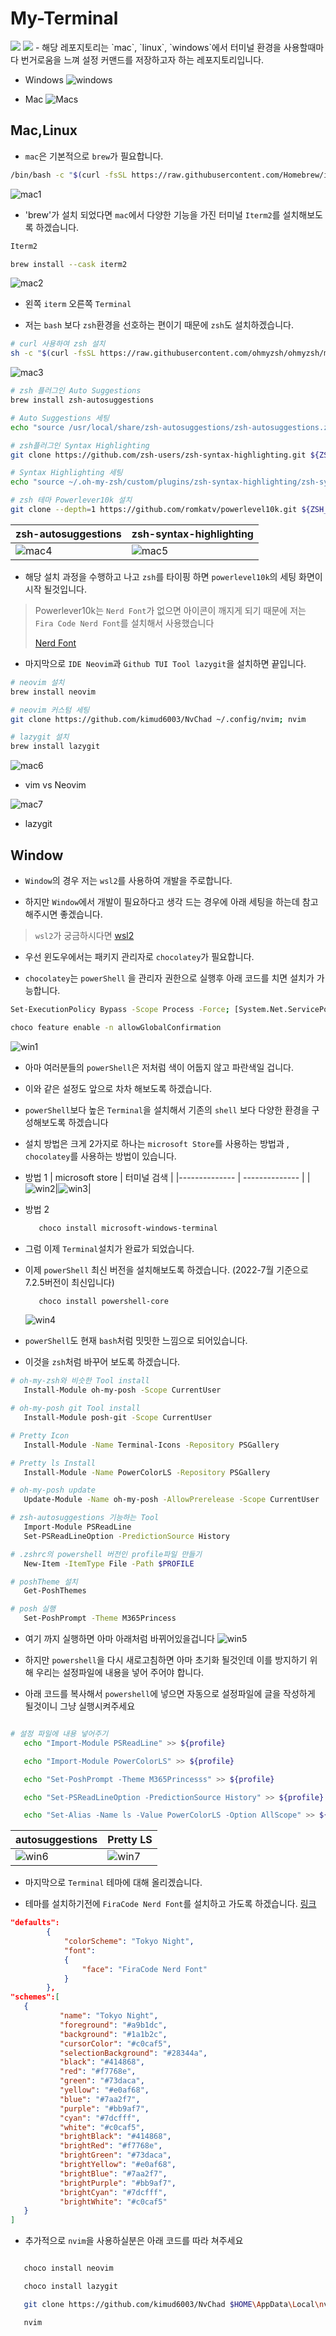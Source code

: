 # My-Terminal

<img src ="https://img.shields.io/badge/PowerShell-5391FE.svg?&style=for-the-badge&logo=powershell&logoColor=5391FE">
<img src="https://img.shields.io/badge/Terminal-4D4D4D?style=for-the-badge&logo=Windows Terminal&logoColor=white"> 
- 해당 레포지토리는 `mac`, `linux`, `windows`에서 터미널 환경을 사용할때마다 번거로움을 느껴 설정 커맨드를 저장하고자 하는 레포지토리입니다.

- Windows
   ![windows](./imgs/win.png)

- Mac
   ![Macs](./imgs/mac.png) 

## Mac,Linux

- `mac`은 기본적으로 `brew`가 필요합니다.

```bash
/bin/bash -c "$(curl -fsSL https://raw.githubusercontent.com/Homebrew/install/HEAD/install.sh)"
```

   ![mac1](./imgs/mac1.png)

- 'brew'가 설치 되었다면 `mac`에서 다양한 기능을 가진 터미널 `Iterm2`를 설치해보도록 하겠습니다.


```bash
Iterm2

brew install --cask iterm2

```
   ![mac2](./imgs/mac2.png)
   - 왼쪽 `iterm` 오른쪽 `Terminal`   

- 저는 `bash` 보다 `zsh`환경을 선호하는 편이기 때문에 `zsh`도 설치하겠습니다.   

```bash
# curl 사용하여 zsh 설치
sh -c "$(curl -fsSL https://raw.githubusercontent.com/ohmyzsh/ohmyzsh/master/tools/install.sh)"
```
   ![mac3](./imgs/mac3.png)

```bash
# zsh 플러그인 Auto Suggestions
brew install zsh-autosuggestions

# Auto Suggestions 세팅
echo "source /usr/local/share/zsh-autosuggestions/zsh-autosuggestions.zsh" >> ~/.zshrc

# zsh플러그인 Syntax Highlighting
git clone https://github.com/zsh-users/zsh-syntax-highlighting.git ${ZSH_CUSTOM:-~/.oh-my-zsh/custom}/plugins/zsh-syntax-highlighting

# Syntax Highlighting 세팅
echo "source ~/.oh-my-zsh/custom/plugins/zsh-syntax-highlighting/zsh-syntax-highlighting.zsh" >> ${HOME}/.zshrc

# zsh 테마 Powerlever10k 설치
git clone --depth=1 https://github.com/romkatv/powerlevel10k.git ${ZSH_CUSTOM:-$HOME/.oh-my-zsh/custom}/themes/powerlevel10k

```
| zsh-autosuggestions | zsh-syntax-highlighting | 
|-------------- | -------------- | 
| ![mac4](./imgs/mac4.png)|![mac5](./imgs/mac5.png)|


- 해당 설치 과정을 수행하고 나고 `zsh`를 타이핑 하면 `powerlevel10k`의 세팅 화면이 시작 될것입니다.

> Powerlever10k는 `Nerd Font`가 없으면 아이콘이 깨지게 되기 때문에 저는 `Fira Code Nerd Font`를 설치해서 사용했습니다  
>
> [Nerd Font](https://www.nerdfonts.com/font-downloads) 

- 마지막으로 `IDE Neovim`과 `Github TUI Tool lazygit`을 설치하면 끝입니다.  

```bash
# neovim 설치
brew install neovim

# neovim 커스텀 세팅
git clone https://github.com/kimud6003/NvChad ~/.config/nvim; nvim

# lazygit 설치
brew install lazygit
```
   ![mac6](./imgs/mac6.png)
   - vim vs Neovim

   ![mac7](./imgs/mac7.png)
   - lazygit

## Window

- `Window`의 경우 저는 `wsl2`를 사용하여 개발을 주로합니다.

- 하지만 `Window`에서 개발이 필요하다고 생각 드는 경우에 아래 세팅을 하는데 참고 해주시면 좋겠습니다.

> `wsl2`가 궁금하시다면 [wsl2](https://github.com/kimud6003/wsl) 

- 우선 윈도우에서는 패키지 관리자로 `chocolatey`가 필요합니다. 

- `chocolatey`는 `powerShell` 을 관리자 권한으로 실행후 아래 코드를 치면 설치가 가능합니다.

```bash
Set-ExecutionPolicy Bypass -Scope Process -Force; [System.Net.ServicePointManager]::SecurityProtocol = [System.Net.ServicePointManager]::SecurityProtocol -bor 3072; iex ((New-Object System.Net.WebClient).DownloadString('https://chocolatey.org/install.ps1'))

choco feature enable -n allowGlobalConfirmation
```

   ![win1](./imgs/win1.png)

- 아마 여러분들의 `powerShell`은 저처럼 색이 어둡지 않고 파란색일 겁니다. 

- 이와 같은 설정도 앞으로 차차 해보도록 하겠습니다.

- `powerShell`보다 높은 `Terminal`을 설치해서 기존의 `shell` 보다 다양한 환경을 구성해보도록 하겠습니다 

- 설치 방법은 크게 2가지로 하나는 `microsoft Store`를 사용하는 방법과 , `chocolatey`를 사용하는 방법이 있습니다.  

- 방법 1
   | microsoft store | 터미널 검색 | 
   |-------------- | -------------- | 
   | ![win2](./imgs/win2.png)|![win3](./imgs/win3.png)|

- 방법 2

   ```bash
      choco install microsoft-windows-terminal
   ``` 

- 그럼 이제 `Terminal`설치가 완료가 되었습니다.

- 이제 `powerShell` 최신 버전을 설치해보도록 하겠습니다. (2022-7월 기준으로 7.2.5버전이 최신입니다)

   ```bash
      choco install powershell-core
   ``` 
   ![win4](./imgs/win4.png)

- `powerShell`도 현재 `bash`처럼 밋밋한 느낌으로 되어있습니다.

- 이것을 `zsh`처럼 바꾸어 보도록 하겠습니다.

```bash
# oh-my-zsh와 비슷한 Tool install
   Install-Module oh-my-posh -Scope CurrentUser 

# oh-my-posh git Tool install
   Install-Module posh-git -Scope CurrentUser 

# Pretty Icon
   Install-Module -Name Terminal-Icons -Repository PSGallery 

# Pretty ls Install
   Install-Module -Name PowerColorLS -Repository PSGallery 

# oh-my-posh update
   Update-Module -Name oh-my-posh -AllowPrerelease -Scope CurrentUser

# zsh-autosuggestions 기능하는 Tool
   Import-Module PSReadLine
   Set-PSReadLineOption -PredictionSource History

# .zshrc의 powershell 버전인 profile파일 만들기
   New-Item -ItemType File -Path $PROFILE

# poshTheme 설치
   Get-PoshThemes

# posh 실행
   Set-PoshPrompt -Theme M365Princess
```
- 여기 까지 실행하면 아마 아래처럼 바뀌어있을겁니다 
   ![win5](./imgs/win5.png)

- 하지만 `powershell`을 다시 새로고침하면 아마 초기화 될것인데 이를 방지하기 위해 우리는 설정파일에 내용을 넣어 주어야 합니다.

- 아래 코드를 복사해서 `powershell`에 넣으면 자동으로 설정파일에 글을 작성하게 될것이니 그냥 실행시켜주세요 

```bash

# 설정 파일에 내용 넣어주기
   echo "Import-Module PSReadLine" >> ${profile}

   echo "Import-Module PowerColorLS" >> ${profile}

   echo "Set-PoshPrompt -Theme M365Princesss" >> ${profile}

   echo "Set-PSReadLineOption -PredictionSource History" >> ${profile}

   echo "Set-Alias -Name ls -Value PowerColorLS -Option AllScope" >> ${profile}
```

   | autosuggestions | Pretty LS  | 
   |-------------- | -------------- | 
   | ![win6](./imgs/win6.png)|![win7](./imgs/win7.png)|

- 마지막으로 `Terminal` 테마에 대해 올리겠습니다.

- 테마를 설치하기전에 `FiraCode Nerd Font`를 설치하고 가도록 하겠습니다. [링크](https://github.com/ryanoasis/nerd-fonts/releases/download/v2.1.0/FiraCode.zip) 

```json
"defaults": 
        {
            "colorScheme": "Tokyo Night",
            "font": 
            {
                "face": "FiraCode Nerd Font"
            }
        },
"schemes":[
   {
           "name": "Tokyo Night",
           "foreground": "#a9b1dc",
           "background": "#1a1b2c",
           "cursorColor": "#c0caf5",
           "selectionBackground": "#28344a",
           "black": "#414868",
           "red": "#f7768e",
           "green": "#73daca",
           "yellow": "#e0af68",
           "blue": "#7aa2f7",
           "purple": "#bb9af7",
           "cyan": "#7dcfff",
           "white": "#c0caf5",
           "brightBlack": "#414868",
           "brightRed": "#f7768e",
           "brightGreen": "#73daca",
           "brightYellow": "#e0af68",
           "brightBlue": "#7aa2f7",
           "brightPurple": "#bb9af7",
           "brightCyan": "#7dcfff",
           "brightWhite": "#c0caf5"
   }
]

```

- 추가적으로 `nvim`을 사용하실분은 아래 코드를 따라 쳐주세요 


```bash

   choco install neovim

   choco install lazygit

   git clone https://github.com/kimud6003/NvChad $HOME\AppData\Local\nvim

   nvim

```

